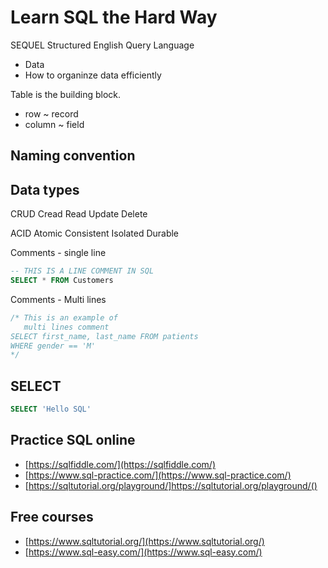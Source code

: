 # Learn SQL the Hard Way

SEQUEL Structured English Query Language

- Data  
- How to organinze data efficiently  

Table is the building block.

- row ~ record  
- column ~ field  

## Naming convention  


## Data types


CRUD
Cread
Read
Update
Delete

ACID
Atomic
Consistent
Isolated
Durable

Comments - single line
```sql
-- THIS IS A LINE COMMENT IN SQL
SELECT * FROM Customers
```

Comments - Multi lines
```sql
/* This is an example of
   multi lines comment
SELECT first_name, last_name FROM patients
WHERE gender == 'M'
*/
```

## SELECT
```sql
SELECT 'Hello SQL'
```

## Practice SQL online
- [https://sqlfiddle.com/](https://sqlfiddle.com/)  
- [https://www.sql-practice.com/](https://www.sql-practice.com/)  
- [https://sqltutorial.org/playground/]https://sqltutorial.org/playground/()  

## Free courses

- [https://www.sqltutorial.org/](https://www.sqltutorial.org/)  
- [https://www.sql-easy.com/](https://www.sql-easy.com/)  


